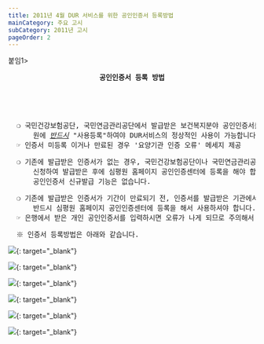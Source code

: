 ```yaml
---
title: 2011년 4월 DUR 서비스를 위한 공인인증서 등록방법
mainCategory: 주요 고시
subCategory: 2011년 고시
pageOrder: 2
---
```

<bold>붙임1></bold>

<pre style="font-weight:bold;text-align:center;">
<t3>공인인증서 등록 방법</t3>
<br>
<br>
</pre>

<pre>
  ❍ <bold>국민건강보험공단, 국민연금관리공단</bold>에서 발급받은 보건복지분야 <bold>공인인증서를 건강보험시사평가
      원에 <u><i>반드시</i></u> "사용등록"</bold>하여야 DUR서비스의 정상적인 사용이 가능합니다.
  ☞ 인증서 미등록 이거나 만료된 경우 '요양기관 인증 오류' 메세지 제공
</pre>

<pre>
  ❍ 기존에 발급받은 <bold>인증서가 없는 경우, 국민건강보험공단이나 국민연금관리공단에서 공인인증서를
      신청하여 발급받은 후에 심평원 홈페이지 공인인증센터에 등록</bold>을 해야 합니다. 심평원에서는 
      공인인증서 신규발급 기능은 없습니다.
</pre>

<pre>
  ❍ 기존에 발급받은 인증서가 <bold>기간이 만료되기 전,</bold> 인증서를 발급받은 기관에서 <bold>재발급 받은 후</bold>
      반드시 <bold>심평원 홈페이지 공인인증센터에 등록</bold>을 해서 사용하셔야 합니다.
  ☞ <bold>은행에서 받은 개인 공인인증서를 입력하시면 오류</bold>가 나게 되므로 주의해서 입력해 주시기 바랍니다.
</pre>

<pre>
  <bold>※ 인증서 등록방법은 아래와 같습니다.</bold>
</pre>

[![](/images/{{page.url}}_1.png)](/images/{{page.url}}_1.png){: target="_blank"}

[![](/images/{{page.url}}_2.png)](/images/{{page.url}}_2.png){: target="_blank"}

[![](/images/{{page.url}}_3.png)](/images/{{page.url}}_3.png){: target="_blank"}

[![](/images/{{page.url}}_4.png)](/images/{{page.url}}_4.png){: target="_blank"}

[![](/images/{{page.url}}_5.png)](/images/{{page.url}}_5.png){: target="_blank"}

[![](/images/{{page.url}}_6.png)](/images/{{page.url}}_6.png){: target="_blank"}

